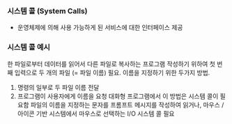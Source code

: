 ### 시스템 콜 (System Calls)
- 운영체제에 의해 사용 가능하게 된 서비스에 대한 인터페이스 제공

### 시스템 콜 예시
한 파일로부터 데이터를 읽어서 다른 파일로 복사하는 프로그램 작성하기 위하여 첫 번째 입력으로 두 개의 파일 (= 파일 이름) 필요. 이름을 지정하기 위한 두가지 방법.
1. 명령의 일부로 두 파일 이름 전달
2. 프로그램이 사용자에게 이름을 요청
   대화형 프로그램에서 이 방법은 시스템 콜이 필요함
   파일의 이름을 지정하는 문자를 프롬프트 메시지를 작성하여 읽거나, 마우스 / 아이콘 기반 시스템에서 마우스로 선택하는 I/O 시스템 콜 필요
